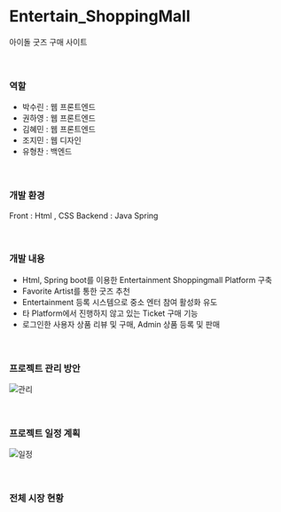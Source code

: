 # Entertain_ShoppingMall
아이돌 굿즈 구매 사이트
<br><br><br>

### 역할
- 박수린 : 웹 프론트엔드
- 권하영 : 웹 프론트엔드
- 김혜민 : 웹 프론트엔드
- 조지민 : 웹 디자인
- 유형찬 : 백엔드
<br><br><br>

### 개발 환경
Front : Html , CSS 
Backend : Java Spring
<br><br><br>

### 개발 내용
- Html, Spring boot를 이용한 Entertainment Shoppingmall Platform 구축 
- Favorite Artist를 통한 굿즈 추천
- Entertainment 등록 시스템으로 중소 엔터 참여 활성화 유도  
- 타 Platform에서 진행하지 않고 있는 Ticket 구매 기능 
- 로그인한 사용자 상품 리뷰 및 구매, Admin 상품 등록 및 판매 
<br><br><br>

### 프로젝트 관리 방안
![관리](https://github.com/Parksoorin/Entertain_ShoppingMall/assets/101718825/d3d7fe3f-6145-459c-8f51-07a637330454)
<br><br><br>


### 프로젝트 일정 계획
![일정](https://github.com/Parksoorin/Entertain_ShoppingMall/assets/101718825/ee5e2a87-1c34-4793-94ce-6aa93f322df1)
<br><br><br>


### 전체 시장 현황

